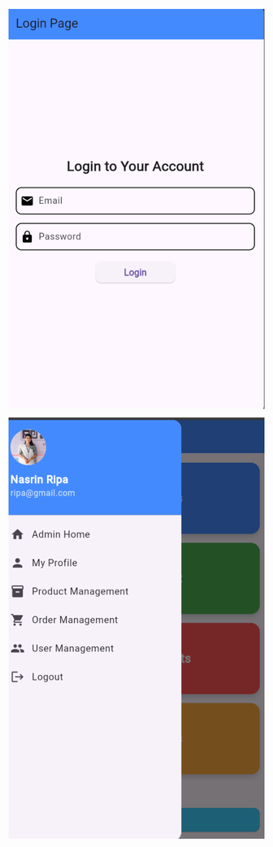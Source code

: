 ![image alt](https://github.com/Nasrinjaha/FlutterEcomHub/blob/e2a492cb46703afff3bad89097b51b7f1f63c8a7/login%20page.png)

![image alt](https://github.com/Nasrinjaha/FlutterEcomHub/blob/a103bed26dd70d42896f4b672b262d9f336b7a61/sidebar.png)
